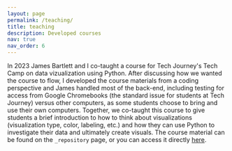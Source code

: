 ```yaml
---
layout: page
permalink: /teaching/
title: teaching
description: Developed courses
nav: true
nav_order: 6
---
```


In 2023 James Bartlett and I co-taught a course for Tech Journey's Tech Camp on data vizualization using Python. After discussing how we wanted the course to flow, I developed the course materials from a coding perspective and James handled most of the back-end, including testing for access from Google Chromebooks (the standard issue for students at Tech Journey) versus other computers, as some students choose to bring and use their own computers. Together, we co-taught this course to give students a brief introduction to how to think about visualizations (visualization type, color, labeling, etc.) and how they can use Python to investigate their data and ultimately create visuals. The course material can be found on the `_repository` page, or you can access it directly [here](https://github.com/likeawednesday/TechCamp_DataViz).
